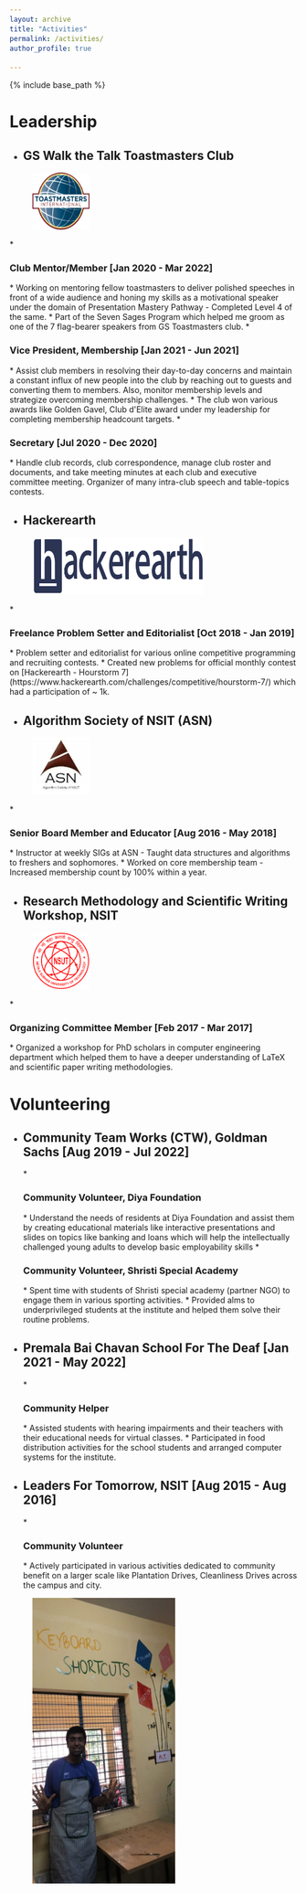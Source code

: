 ```yaml
---
layout: archive
title: "Activities"
permalink: /activities/
author_profile: true

---
```


{% include base_path %}

Leadership
======
* <h2>GS Walk the Talk Toastmasters Club</h2>
<figure>
  <img src="/images/logotm.png" style="width:100px;height:100px;">
</figure>
  * <h3>Club Mentor/Member [Jan 2020 - Mar 2022]</h3>
    * Working on mentoring fellow toastmasters to deliver polished speeches in front of a wide audience and honing my skills as a motivational speaker under the domain of Presentation Mastery Pathway - Completed Level 4 of the same.
    * Part of the Seven Sages Program which helped me groom as one of the 7 flag-bearer speakers from GS Toastmasters club.
  * <h3>Vice President, Membership [Jan 2021 - Jun 2021]</h3>
  	* Assist club members in resolving their day-to-day concerns and maintain a constant influx of new people into the club by reaching out to guests and converting them to members. Also, monitor membership levels and strategize overcoming membership challenges.
    * The club won various awards like Golden Gavel, Club d'Elite award under my leadership for completing membership headcount targets.
  * <h3>Secretary [Jul 2020 - Dec 2020]</h3>
  	* Handle club records, club correspondence, manage club roster and documents, and take meeting minutes at each club and executive committee meeting. Organizer of many intra-club speech and table-topics contests.

* <h2>Hackerearth</h2>
<figure>
  <img src="/images/logohe.png" style="width:300px;height:100px;">
</figure>
  * <h3>Freelance Problem Setter and Editorialist [Oct 2018 - Jan 2019]</h3>
    * Problem setter and editorialist for various online competitive programming and recruiting contests.
    * Created new problems for official monthly contest on [Hackerearth - Hourstorm 7](https://www.hackerearth.com/challenges/competitive/hourstorm-7/) which had a participation of ~ 1k.

* <h2>Algorithm Society of NSIT (ASN)</h2>
<figure>
  <img src="/images/logoasn.jpeg" style="width:100px;height:100px;">
</figure>
  * <h3>Senior Board Member and Educator [Aug 2016 - May 2018]</h3>
	* Instructor at weekly SIGs at ASN - Taught data structures and algorithms to freshers and sophomores.
    * Worked on core membership team - Increased membership count by 100% within a year.

* <h2>Research Methodology and Scientific Writing Workshop, NSIT</h2>
<figure>
  <img src="/images/logonsut.png" style="width:100px;height:100px;">
</figure>
  * <h3>Organizing Committee Member [Feb 2017 - Mar 2017]</h3> 
    * Organized a workshop for PhD scholars in computer engineering department which helped them to have a deeper understanding of LaTeX and scientific paper writing methodologies.


Volunteering
======
* <h2>Community Team Works (CTW), Goldman Sachs [Aug 2019 - Jul 2022]</h2>
  * <h3>Community Volunteer, Diya Foundation</h3>
  	* Understand the needs of residents at Diya Foundation and assist them by creating educational materials like interactive presentations and slides on topics like banking and loans which will help the intellectually challenged young adults to develop basic employability skills
  * <h3>Community Volunteer, Shristi Special Academy</h3>
    * Spent time with students of Shristi special academy (partner NGO) to engage them in various sporting activities. 
    * Provided alms to underprivileged students at the institute and helped them solve their routine problems.
* <h2>Premala Bai Chavan School For The Deaf [Jan 2021 - May 2022]</h2>
  * <h3>Community Helper</h3>
    * Assisted students with hearing impairments and their teachers with their educational needs for virtual classes.
    * Participated in food distribution activities for the school students and arranged computer systems for the institute.
* <h2>Leaders For Tomorrow, NSIT [Aug 2015 - Aug 2016]</h2>
  * <h3>Community Volunteer</h3>
    * Actively participated in various activities dedicated to community benefit on a larger scale like Plantation Drives, Cleanliness Drives across the campus and city.
<figure>
  <img src="/images/logoctw.jpeg" style="width:250px;height:500px;">
</figure>